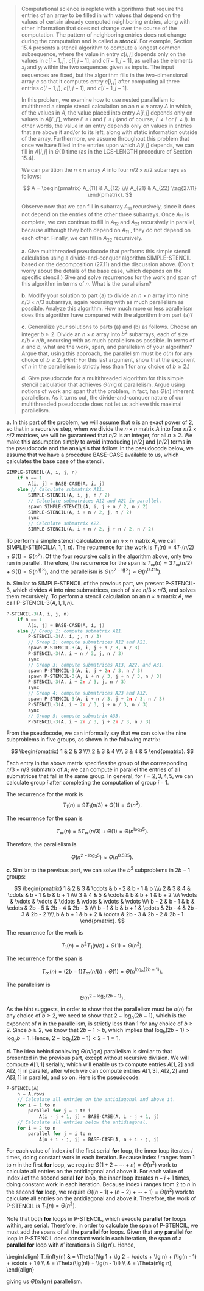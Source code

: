 > Computational science is replete with algorithms that require the entries of an array to be filled in with values that depend on the values of certain already computed neighboring entries, along with other information that does not change over the course of the computation. The pattern of neighboring entries does not change during the computation and is called a ***stencil***. For example, Section 15.4 presents a stencil algorithm to compute a longest common subsequence, where the value in entry $c[i, j]$ depends only on the values in $c[i - 1, j]$, $c[i, j - 1]$, and $c[i - 1, j - 1]$, as well as the elements $x_i$ and $y_j$ within the two sequences given as inputs. The input sequences are fixed, but the algorithm fills in the two-dimensional array $c$ so that it computes entry $c[i, j]$ after computing all three entries $c[i - 1, j]$, $c[i, j - 1]$, and $c[i - 1, j - 1]$.
>
> In this problem, we examine how to use nested parallelism to multithread a simple stencil calculation on an $n \times n$ array $A$ in which, of the values in $A$, the value placed into entry $A[i, j]$ depends only on values in $A[i' , j']$, where $i' \le i$ and $j' \le j$ (and of course, $i' \ne i$ or $j' \ne j$). In other words, the value in an entry depends only on values in entries that are above it and/or to its left, along with static information outside of the array. Furthermore, we assume throughout this problem that once we have filled in the entries upon which $A[i, j]$ depends, we can fill in $A[i, j]$ in $\Theta(1)$ time (as in the $\text{LCS-LENGTH}$ procedure of Section 15.4).
>
> We can partition the $n \times n$ array $A$ into four $n / 2 \times n / 2$ subarrays as follows:
>
> $$
> A =
> \begin{pmatrix}
> A_{11} & A_{12} \\\\
> A_{21} & A_{22} \tag{27.11}
> \end{pmatrix}.
> $$
>
> Observe now that we can fill in subarray $A_{11}$ recursively, since it does not depend on the entries of the other three subarrays. Once $A_{11}$ is complete, we can continue to fill in $A_{12}$ and $A_{21}$ recursively in parallel, because although they both depend on $A_{11}$ , they do not depend on each other. Finally, we can fill in $A_{22}$ recursively.
>
> **a.** Give multithreaded pseudocode that performs this simple stencil calculation using a divide-and-conquer algorithm $\text{SIMPLE-STENCIL}$ based on the decomposition $\text{(27.11)}$ and the discussion above. (Don't worry about the details of the base case, which depends on the specific stencil.) Give and solve recurrences for the work and span of this algorithm in terms of $n$. What is the parallelism?
>
> **b.** Modify your solution to part (a) to divide an $n \times n$ array into nine $n / 3 \times n / 3$ subarrays, again recursing with as much parallelism as possible. Analyze this algorithm. How much more or less parallelism does this algorithm have compared with the algorithm from part (a)?
>
> **c.** Generalize your solutions to parts (a) and (b) as follows. Choose an integer $b \ge 2$. Divide an $n \times n$ array into $b^2$ subarrays, each of size $n / b \times n / b$, recursing with as much parallelism as possible. In terms of $n$ and $b$, what are the work, span, and parallelism of your algorithm? Argue that, using this approach, the parallelism must be $o(n)$ for any choice of $b \ge 2$. ($\textit{Hint:}$ For this last argument, show that the exponent of $n$ in the parallelism is strictly less than $1$ for any choice of $b \ge 2$.)
>
> **d.** Give pseudocode for a multithreaded algorithm for this simple stencil calculation that achieves $\Theta(n\lg n)$ parallelism. Argue using notions of work and span that the problem, in fact, has $\Theta(n)$ inherent parallelism. As it turns out, the divide-and-conquer nature of our multithreaded pseudocode does not let us achieve this maximal parallelism.

**a.** In this part of the problem, we will assume that $n$ is an exact power of $2$, so that in a recursive step, when we divide the $n \times n$ matrix $A$ into four $n / 2 \times n / 2$ matrices, we will be guaranteed that $n / 2$ is an integer, for all $n \ge 2$. We make this assumption simply to avoid introducing $\lfloor n / 2 \rfloor$ and $\lceil n / 2 \rceil$ terms in the pseudocode and the analysis that follow. In the pseudocode below, we assume that we have a procedure $\text{BASE-CASE}$ available to us, which calculates the base case of the stencil.

```cpp
SIMPLE-STENCIL(A, i, j, n)
    if n == 1
        A[i, j] = BASE-CASE(A, i, j)
    else // Calculate submatrix A11.
        SIMPLE-STENCIL(A, i, j, n / 2)
        // Calculate submatrices A12 and A21 in parallel.
        spawn SIMPLE-STENCIL(A, i, j + n / 2, n / 2)
        SIMPLE-STENCIL(A, i + n / 2, j, n / 2)
        sync
        // Calculate submatrix A22.
        SIMPLE-STENCIL(A, i + n / 2, j + n / 2, n / 2)
```

To perform a simple stencil calculation on an $n \times n$ matrix $A$, we call $\text{SIMPLE-STENCIL}(A, 1, 1, n)$. The recurrence for the work is $T_1(n) = 4T_1(n / 2) + \Theta(1) = \Theta(n^2)$. Of the four recursive calls in the algorithm above, only two run in parallel. Therefore, the recurrence for the span is $T_\infty(n) = 3T_\infty(n / 2) + \Theta(1) = \Theta(n^{\lg 3})$, and the parallelism is $\Theta(n^{2 - \lg 3}) \approx \Theta(n^{0.415})$.

**b.** Similar to $\text{SIMPLE-STENCIL}$ of the previous part, we present $\text{P-STENCIL-3}$, which divides $A$ into nine submatrices, each of size $n / 3 \times n / 3$, and solves them recursively. To perform a stencil calculation on an $n \times n$ matrix $A$, we call $\text{P-STENCIL-3}(A, 1, 1, n)$.

```cpp
P-STENCIL-3(A, i, j, n)
    if n == 1
        A[i, j] = BASE-CASE(A, i, j)
    else // Group 1: compute submatrix A11.
        P-STENCIL-3(A, i, j, n / 3)
        // Group 2: compute submatrices A12 and A21.
        spawn P-STENCIL-3(A, i, j + n / 3, n / 3)
        P-STENCIL-3(A, i + n / 3, j, n / 3)
        sync
        // Group 3: compute submatrices A13, A22, and A31.
        spawn P-STENCIL-3(A, i, j + 2n / 3, n / 3)
        spawn P-STENCIL-3(A, i + n / 3, j + n / 3, n / 3)
        P-STENCIL-3(A, i + 2n / 3, j, n / 3)
        sync
        // Group 4: compute submatrices A23 and A32.
        spawn P-STENCIL-3(A, i + n / 3, j + 2n / 3, n / 3)
        P-STENCIL-3(A, i + 2n / 3, j + n / 3, n / 3)
        sync
        // Group 5: compute submatrix A33.
        P-STENCIL-3(A, i + 2n / 3, j + 2n / 3, n / 3)
```

From the pseudocode, we can informally say that we can solve the nine subproblems in five groups, as shown in the following matrix:

$$
\begin{pmatrix}
1 & 2 & 3 \\\\
2 & 3 & 4 \\\\
3 & 4 & 5
\end{pmatrix}.
$$

Each entry in the above matrix specifies the group of the corresponding $n / 3 \times n / 3$ submatrix of $A$; we can compute in parallel the entries of all submatrices that fall in the same group. In general, for $i = 2, 3, 4, 5$, we can calculate group $i$ after completing the computation of group $i - 1$.

The recurrence for the work is
$$T_1(n) = 9T_1(n / 3) + \Theta(1) = \Theta(n^2).$$

The recurrence for the span is 

$$T_\infty(n) = 5T_\infty(n / 3) + \Theta(1) = \Theta(n^{\log_3 5}).$$ 

Therefore, the parallelism is 

$$\Theta(n^{2 - \log_3 5}) \approx \Theta(n^{0.535}).$$

**c.** Similar to the previous part, we can solve the $b^2$ subproblems in $2b - 1$ groups:

$$
\begin{pmatrix}
1 & 2 & 3 & \cdots & b - 2 & b - 1 & b \\\\
2 & 3 & 4 & \cdots & b - 1 & b     & b + 1 \\\\
3 & 4 & 5 & \cdots & b     & b + 1 & b + 2 \\\\
\vdots & \vdots & \vdots & \ddots & \vdots & \vdots & \vdots \\\\
b - 2 & b - 1 & b     & \cdots & 2b - 5 & 2b - 4 & 2b - 3 \\\\
b - 1 & b     & b + 1 & \cdots & 2b - 4 & 2b - 3 & 2b - 2 \\\\
b     & b + 1 & b + 2 & \cdots & 2b - 3 & 2b - 2 & 2b - 1
\end{pmatrix}.
$$

The recurrence for the work is

$$T_1(n) = b^2 T_1(n / b) + \Theta(1) = \Theta(n^2).$$

The recurrence for the span is

$$T_\infty(n) = (2b - 1) T_\infty(n / b) + \Theta(1) = \Theta(n^{\log_b (2b - 1)}).$$

The parallelism is

$$\Theta(n^{2 - \log_b (2b - 1)}).$$

As the hint suggests, in order to show that the parallelism must be $o(n)$ for any choice of $b \ge 2$, we need to show that $2 - \log_b (2b - 1)$, which is the exponent of $n$ in the parallelism, is strictly less than $1$ for any choice of $b \ge 2$. Since $b \ge 2$, we know that $2b - 1 > b$, which implies that $\log_b (2b - 1) > \log_b b = 1$. Hence, $2 - \log_b (2b - 1) < 2 - 1 = 1$.

**d.** The idea behind achieving $\Theta(n / \lg n)$ parallelism is similar to that presented in the previous part, except without recursive division. We will compute $A[1, 1]$ serially, which will enable us to compute entries $A[1, 2]$ and $A[2, 1]$ in parallel, after which we can compute entries $A[1, 3]$, $A[2, 2]$ and $A[3, 1]$ in parallel, and so on. Here is the pseudocode:

```cpp
P-STENCIL(A)
    n = A.rows
    // Calculate all entries on the antidiagonal and above it.
    for i = 1 to n
        parallel for j = 1 to i
            A[i - j + 1, j] = BASE-CASE(A, i - j + 1, j)
    // Calculate all entries below the antidiagonal.
    for i = 2 to n
        parallel for j = i to n
            A[n + i - j, j] = BASE-CASE(A, n + i - j, j)
```

For each value of index $i$ of the first serial **for** loop, the inner loop iterates $i$ times, doing constant work in each iteration. Because index $i$ ranges from $1$ to $n$ in the first **for** loop, we require $\Theta(1 + 2 + \cdots + n) = \Theta(n^2)$ work to calculate all entries on the antidiagonal and above it. For each value of index $i$ of the second serial **for** loop, the inner loop iterates $n - i + 1$ times, doing constant work in each iteration. Because index $i$ ranges from $2$ to $n$ in the second **for** loop, we require $\Theta((n - 1) + (n - 2) + \cdots + 1) = \Theta(n^2)$ work to calculate all entries on the antidiagonal and above it. Therefore, the work of $\text{P-STENCIL}$ is $T_1(n) = \Theta(n^2)$.

Note that both **for** loops in $\text{P-STENCIL}$, which execute **parallel for** loops within, are serial. Therefore, in order to calculate the span of $\text{P-STENCIL}$, we must add the spans of all the **parallel for** loops. Given that any **parallel for** loop in $\text{P-STENCIL}$ does constant work in each iteration, the span of a **parallel for** loop with $n'$ iterations is $\Theta(\lg n')$. Hence,

\begin{align}
T_\infty(n) & = \Theta((\lg 1 + \lg 2 + \cdots + \lg n) + (\lg(n - 1) + \cdots + 1)) \\\\
            & = \Theta(\lg(n!) + \lg(n - 1)!) \\\\
            & = \Theta(n\lg n),
\end{align}

giving us $\Theta(n / \lg n)$ parallelism.

